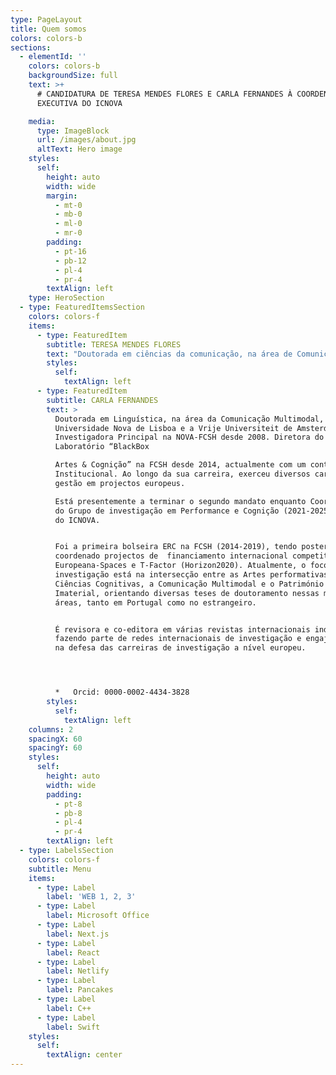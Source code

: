 ```yaml
---
type: PageLayout
title: Quem somos
colors: colors-b
sections:
  - elementId: ''
    colors: colors-b
    backgroundSize: full
    text: >+
      # CANDIDATURA DE TERESA MENDES FLORES E CARLA FERNANDES À COORDENAÇÃO
      EXECUTIVA DO ICNOVA

    media:
      type: ImageBlock
      url: /images/about.jpg
      altText: Hero image
    styles:
      self:
        height: auto
        width: wide
        margin:
          - mt-0
          - mb-0
          - ml-0
          - mr-0
        padding:
          - pt-16
          - pb-12
          - pl-4
          - pr-4
        textAlign: left
    type: HeroSection
  - type: FeaturedItemsSection
    colors: colors-f
    items:
      - type: FeaturedItem
        subtitle: TERESA MENDES FLORES
        text: "Doutorada em ciências da comunicação, na área de Comunicação e Cultura, pela Universidade Nova de Lisboa, desde 2010, licenciada e mestre em ciências da comunicação pela mesma universidade. Investiga na área da cultura visual, teoria da imagem, histórias e teorias da fotografia e do filme,\_ arqueologias dos media e semiótica. Nos últimos anos, tem-se debruçado sobre a cultura visual colonial e os legados do colonialismo, a partir de abordagens pós-coloniais, decoloniais e de género. Foi investigadora principal do projeto FCT “O impulso fotográfico”.\_\n\nAo longo da sua carreira, exerceu diversos cargos de gestão. Destaque para a coordenação do grupo de Cultura, Mediação& Artes, durante dois mandatos (2019-2023), e a vice-coordenação atual. Já tinha sido Vice-presidente do CIMJ (na presidência de Estrela Serrano) e membro da direção do CECL (na qualidade de tesoureira), centros fundadores do atual\_ ICNOVA, de que é membro fundador. Estes cargos consolidaram a sua\_ experiência na execução de projetos no contexto da NOVA-FCSH. Foi membro da comissão redatorial do atual projeto estratégico.\n\nNos últimos 6 anos, foi investigadora no ICNOVA através do programa CEEC-Norma Transitória e é, atualmente, professora auxiliar no Departamento de Ciências da Comunicação da NOVA-FCSH. Foi docente da ECATI-Universidade Lusófona, desde 1997, tendo iniciado a sua carreira como docente no ensino superior, na UBI, em 1992. Colaborou com diversas outras instituições de ensino, na área da comunicação, como a ESCS-IPL e o IADE, conhecendo profundamente a realidade do ensino superior em Portugal.\n\n\n\n*   Orcid:\_ 0000-0002-8866-3129\n\n    Ciência Vitae: 631F-C550-8E29\n\n"
        styles:
          self:
            textAlign: left
      - type: FeaturedItem
        subtitle: CARLA FERNANDES
        text: >
          Doutorada em Linguística, na área da Comunicação Multimodal, pela
          Universidade Nova de Lisboa e a Vrije Universiteit de Amsterdão.
          Investigadora Principal na NOVA-FCSH desde 2008. Diretora do
          Laboratório “BlackBox

          Artes & Cognição” na FCSH desde 2014, actualmente com um contrato CEEC
          Institucional. Ao longo da sua carreira, exerceu diversos cargos de
          gestão em projectos europeus.

          Está presentemente a terminar o segundo mandato enquanto Coordenadora
          do Grupo de investigação em Performance e Cognição (2021-2025) junto
          do ICNOVA.


          Foi a primeira bolseira ERC na FCSH (2014-2019), tendo posteriormente
          coordenado projectos de  financiamento internacional competitivo como
          Europeana-Spaces e T-Factor (Horizon2020). Atualmente, o foco da sua
          investigação está na intersecção entre as Artes performativas e as
          Ciências Cognitivas, a Comunicação Multimodal e o Património Cultural
          Imaterial, orientando diversas teses de doutoramento nessas mesmas
          áreas, tanto em Portugal como no estrangeiro.


          É revisora e co-editora em várias revistas internacionais indexadas,
          fazendo parte de redes internacionais de investigação e engajando-se
          na defesa das carreiras de investigação a nível europeu.




          *   Orcid: 0000-0002-4434-3828
        styles:
          self:
            textAlign: left
    columns: 2
    spacingX: 60
    spacingY: 60
    styles:
      self:
        height: auto
        width: wide
        padding:
          - pt-8
          - pb-8
          - pl-4
          - pr-4
        textAlign: left
  - type: LabelsSection
    colors: colors-f
    subtitle: Menu
    items:
      - type: Label
        label: 'WEB 1, 2, 3'
      - type: Label
        label: Microsoft Office
      - type: Label
        label: Next.js
      - type: Label
        label: React
      - type: Label
        label: Netlify
      - type: Label
        label: Pancakes
      - type: Label
        label: C++
      - type: Label
        label: Swift
    styles:
      self:
        textAlign: center
---
```

